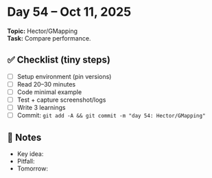 # Day 54 – Oct 11, 2025
**Topic:** Hector/GMapping  
**Task:** Compare performance.

## ✅ Checklist (tiny steps)
- [ ] Setup environment (pin versions)
- [ ] Read 20–30 minutes
- [ ] Code minimal example
- [ ] Test + capture screenshot/logs
- [ ] Write 3 learnings
- [ ] Commit: `git add -A && git commit -m "day 54: Hector/GMapping"`

## 📓 Notes
- Key idea:
- Pitfall:
- Tomorrow:
